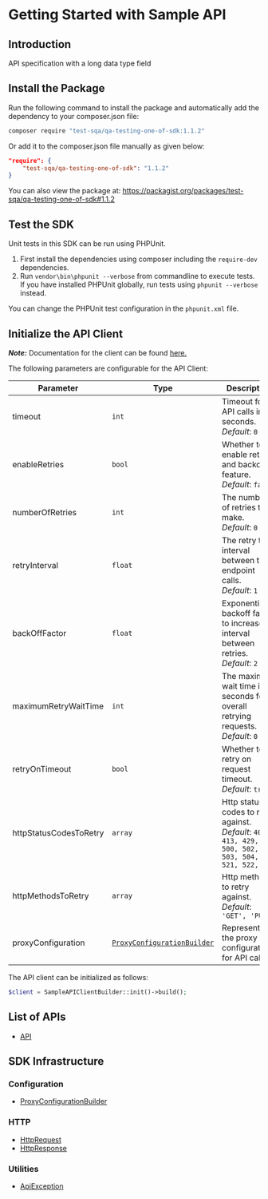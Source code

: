 
# Getting Started with Sample API

## Introduction

API specification with a long data type field

## Install the Package

Run the following command to install the package and automatically add the dependency to your composer.json file:

```bash
composer require "test-sqa/qa-testing-one-of-sdk:1.1.2"
```

Or add it to the composer.json file manually as given below:

```json
"require": {
    "test-sqa/qa-testing-one-of-sdk": "1.1.2"
}
```

You can also view the package at:
https://packagist.org/packages/test-sqa/qa-testing-one-of-sdk#1.1.2

## Test the SDK

Unit tests in this SDK can be run using PHPUnit.

1. First install the dependencies using composer including the `require-dev` dependencies.
2. Run `vendor\bin\phpunit --verbose` from commandline to execute tests. If you have installed PHPUnit globally, run tests using `phpunit --verbose` instead.

You can change the PHPUnit test configuration in the `phpunit.xml` file.

## Initialize the API Client

**_Note:_** Documentation for the client can be found [here.](https://www.github.com/tahaali2000/qa-testing-one-of-php-sdk/tree/1.1.2/doc/client.md)

The following parameters are configurable for the API Client:

| Parameter | Type | Description |
|  --- | --- | --- |
| timeout | `int` | Timeout for API calls in seconds.<br>*Default*: `0` |
| enableRetries | `bool` | Whether to enable retries and backoff feature.<br>*Default*: `false` |
| numberOfRetries | `int` | The number of retries to make.<br>*Default*: `0` |
| retryInterval | `float` | The retry time interval between the endpoint calls.<br>*Default*: `1` |
| backOffFactor | `float` | Exponential backoff factor to increase interval between retries.<br>*Default*: `2` |
| maximumRetryWaitTime | `int` | The maximum wait time in seconds for overall retrying requests.<br>*Default*: `0` |
| retryOnTimeout | `bool` | Whether to retry on request timeout.<br>*Default*: `true` |
| httpStatusCodesToRetry | `array` | Http status codes to retry against.<br>*Default*: `408, 413, 429, 500, 502, 503, 504, 521, 522, 524` |
| httpMethodsToRetry | `array` | Http methods to retry against.<br>*Default*: `'GET', 'PUT'` |
| proxyConfiguration | [`ProxyConfigurationBuilder`](https://www.github.com/tahaali2000/qa-testing-one-of-php-sdk/tree/1.1.2/doc/proxy-configuration-builder.md) | Represents the proxy configurations for API calls |

The API client can be initialized as follows:

```php
$client = SampleAPIClientBuilder::init()->build();
```

## List of APIs

* [API](https://www.github.com/tahaali2000/qa-testing-one-of-php-sdk/tree/1.1.2/doc/controllers/api.md)

## SDK Infrastructure

### Configuration

* [ProxyConfigurationBuilder](https://www.github.com/tahaali2000/qa-testing-one-of-php-sdk/tree/1.1.2/doc/proxy-configuration-builder.md)

### HTTP

* [HttpRequest](https://www.github.com/tahaali2000/qa-testing-one-of-php-sdk/tree/1.1.2/doc/http-request.md)
* [HttpResponse](https://www.github.com/tahaali2000/qa-testing-one-of-php-sdk/tree/1.1.2/doc/http-response.md)

### Utilities

* [ApiException](https://www.github.com/tahaali2000/qa-testing-one-of-php-sdk/tree/1.1.2/doc/api-exception.md)

